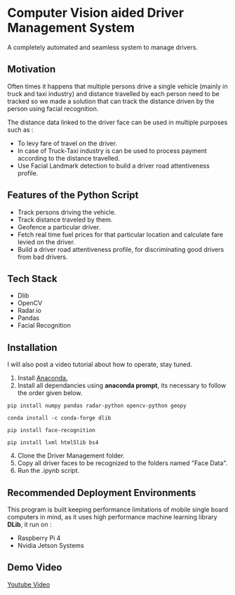 # Computer Vision aided Driver Management System

A completely automated and seamless system to manage drivers.

## Motivation 

Often times it happens that multiple persons drive a single vehicle (mainly in truck and taxi industry) and distance travelled by each person need to be tracked so we made a solution that can track the distance driven by the person using facial recognition.

The distance data linked to the driver face can be used in multiple purposes such as :

* To levy fare of travel on the driver.
* In case of Truck-Taxi industry is can be used to process payment according to the distance travelled.
* Use Facial Landmark detection to build a driver road attentiveness profile.


## Features of the Python Script

* Track persons driving the vehicle.
* Track distance traveled by them. 
* Geofence a particular driver.
* Fetch real time fuel prices for that particular location and calculate fare levied on the driver.
* Build a driver road attentiveness profile, for discriminating good drivers from bad drivers. 

## Tech Stack

* Dlib
* OpenCV
* Radar.io
* Pandas
* Facial Recognition

## Installation

I will also post a video tutorial about how to operate, stay tuned.

1. Install [Anaconda.](https://www.anaconda.com/)
2. Install all dependancies using **anaconda prompt**, its necessary to follow the order given below.
```
pip install numpy pandas radar-python opencv-python geopy
```
```
conda install -c conda-forge dlib
```
```
pip install face-recognition
```
```
pip install lxml html5lib bs4
```
4. Clone the Driver Management folder.
5. Copy all driver faces to be recognized to the folders named "Face Data".
6. Run the .ipynb script. 

## Recommended Deployment Environments

This program is built keeping performance limitations of mobile single board computers in mind, as it uses high performance machine learning library **DLib**, it run on :

* Raspberry Pi 4
* Nvidia Jetson Systems

## Demo Video

[Youtube Video](https://youtu.be/fBEFWTpiCLo)

